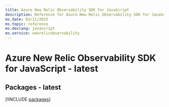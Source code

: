 ```yaml
---
title: Azure New Relic Observability SDK for JavaScript
description: Reference for Azure New Relic Observability SDK for JavaScript
ms.date: 03/21/2025
ms.topic: reference
ms.devlang: javascript
ms.service: newrelicobservability
---
```

# Azure New Relic Observability SDK for JavaScript - latest
## Packages - latest
[!INCLUDE [packages](new-relic-observability-index.md)]